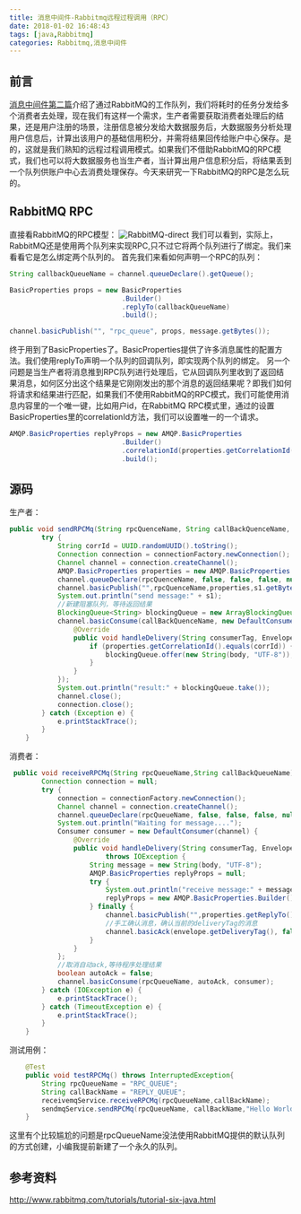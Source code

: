 ```yaml
---
title: 消息中间件-Rabbitmq远程过程调用（RPC）
date: 2018-01-02 16:48:43
tags: [java,Rabbitmq]
categories: Rabbitmq,消息中间件
---
```

## 前言
<a href=http://xkupc.top/%E6%B6%88%E6%81%AF%E4%B8%AD%E9%97%B4%E4%BB%B6-Rabbitmq%E5%B7%A5%E4%BD%9C%E9%98%9F%E5%88%97.html target="_blank">消息中间件第二篇</a>介绍了通过RabbitMQ的工作队列，我们将耗时的任务分发给多个消费者去处理，现在我们有这样一个需求，生产者需要获取消费者处理后的结果，还是用户注册的场景，注册信息被分发给大数据服务后，大数据服务分析处理用户信息后，计算出该用户的基础信用积分，并需将结果回传给账户中心保存。是的，这就是我们熟知的远程过程调用模式。如果我们不借助RabbitMQ的RPC模式，我们也可以将大数据服务也当生产者，当计算出用户信息积分后，将结果丢到一个队列供账户中心去消费处理保存。今天来研究一下RabbitMQ的RPC是怎么玩的。
<!--more-->
## RabbitMQ RPC
直接看RabbitMQ的RPC模型：
![RabbitMQ-direct](images/rabbitMQ/rpc-model.png)
我们可以看到，实际上，RabbitMQ还是使用两个队列来实现RPC,只不过它将两个队列进行了绑定。我们来看看它是怎么绑定两个队列的。
首先我们来看如何声明一个RPC的队列：
```java
String callbackQueueName = channel.queueDeclare().getQueue();

BasicProperties props = new BasicProperties
                            .Builder()
                            .replyTo(callbackQueueName)
                            .build();

channel.basicPublish("", "rpc_queue", props, message.getBytes());
```
终于用到了BasicProperties了。BasicProperties提供了许多消息属性的配置方法。我们使用replyTo声明一个队列的回调队列，即实现两个队列的绑定。
另一个问题是当生产者将消息推到RPC队列进行处理后，它从回调队列里收到了返回结果消息，如何区分出这个结果是它刚刚发出的那个消息的返回结果呢？即我们如何将请求和结果进行匹配，如果我们不使用RabbitMQ的RPC模式，我们可能使用消息内容里的一个唯一键，比如用户id，在RabbitMQ RPC模式里，通过的设置BasicProperties里的correlationId方法，我们可以设置唯一的一个请求。
```java
AMQP.BasicProperties replyProps = new AMQP.BasicProperties
                            .Builder()
                            .correlationId(properties.getCorrelationId())
                            .build();

```
## 源码
生产者：
```java
public void sendRPCMq(String rpcQuenceName, String callBackQuenceName, String s1) {
        try {
            String corrId = UUID.randomUUID().toString();
            Connection connection = connectionFactory.newConnection();
            Channel channel = connection.createChannel();
            AMQP.BasicProperties properties = new AMQP.BasicProperties.Builder().correlationId(corrId).replyTo(callBackQuenceName).build();
            channel.queueDeclare(rpcQuenceName, false, false, false, null);
            channel.basicPublish("",rpcQuenceName,properties,s1.getBytes("UTF-8"));
            System.out.println("send message:" + s1);
            //新建阻塞队列，等待返回结果
            BlockingQueue<String> blockingQueue = new ArrayBlockingQueue<String>(1);
            channel.basicConsume(callBackQuenceName, new DefaultConsumer(channel) {
                @Override
                public void handleDelivery(String consumerTag, Envelope envelope, AMQP.BasicProperties properties, byte[] body) throws IOException {
                    if (properties.getCorrelationId().equals(corrId)) {
                        blockingQueue.offer(new String(body, "UTF-8"));
                    }
                }
            });
            System.out.println("result:" + blockingQueue.take());
            channel.close();
            connection.close();
        } catch (Exception e) {
            e.printStackTrace();
        }
    }
```
消费者：
```java
 public void receiveRPCMq(String rpcQueueName,String callBackQueueName){
        Connection connection = null;
        try {
            connection = connectionFactory.newConnection();
            Channel channel = connection.createChannel();
            channel.queueDeclare(rpcQueueName, false, false, false, null);
            System.out.println("Waiting for message....");
            Consumer consumer = new DefaultConsumer(channel) {
                @Override
                public void handleDelivery(String consumerTag, Envelope envelope, AMQP.BasicProperties properties, byte[] body)
                        throws IOException {
                    String message = new String(body, "UTF-8");
                    AMQP.BasicProperties replyProps = null;
                    try {
                        System.out.println("receive message:" + message);
                        replyProps = new AMQP.BasicProperties.Builder().correlationId(properties.getCorrelationId()).build();
                    } finally {
                        channel.basicPublish("",properties.getReplyTo(),replyProps,"Hello world too".getBytes("UTF-8"));
                        //手工确认消息，确认当前的deliveryTag的消息
                        channel.basicAck(envelope.getDeliveryTag(), false);
                    }
                }
            };
            //取消自动ack,等待程序处理结果
            boolean autoAck = false;
            channel.basicConsume(rpcQueueName, autoAck, consumer);
        } catch (IOException e) {
            e.printStackTrace();
        } catch (TimeoutException e) {
            e.printStackTrace();
        }
    }
```
测试用例：
```java
    @Test
    public void testRPCMq() throws InterruptedException{
        String rpcQueueName = "RPC_QUEUE";
        String callBackName = "REPLY_QUEUE";
        receivemqService.receiveRPCMq(rpcQueueName,callBackName);
        sendmqService.sendRPCMq(rpcQueueName, callBackName,"Hello World!");
    }
```
这里有个比较尴尬的问题是rpcQueueName没法使用RabbitMQ提供的默认队列的方式创建，小编我提前新建了一个永久的队列。
## 参考资料
http://www.rabbitmq.com/tutorials/tutorial-six-java.html